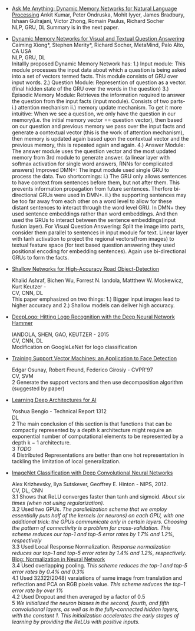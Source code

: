 - [Ask Me Anything: Dynamic Memory Networks for Natural Language Processing](https://arxiv.org/pdf/1506.07285v5.pdf)
  Ankit Kumar, Peter Ondruska, Mohit Iyyer, James Bradbury, Ishaan Gulrajani, Victor Zhong, Romain Paulus, Richard Socher <br>
  NLP, GRU, DL
  Summary is in the next paper.

- [Dynamic Memory Networks for Visual and Textual Question Answering](https://arxiv.org/abs/1603.01417)
  Caiming Xiong*, Stephen Merity*, Richard Socher, MetaMind, Palo Alto, CA USA<br>
  NLP, GRU, DL<br>
  Initallly proposed Dynamic Memory Network has:
  1.) Input module: This module processes the input data about which a question is being asked into a set of vectors termed facts. This module consists of GRU over input words.
  2.) Question Module: Represention of question as a vector. (final hidden state of the GRU over the words in the question)
  3.) Episodic Memory Module: Retrieves the information required to answer the question from the input facts (input module). Consists of two parts- i.) attention mechanism ii.) memory update mechanism. To get it more intuitive: When we see a question, we only have the question in our memory(i.e. the initial memory vector == question vector), then based on our question and previous memory we pass over the input facts and generate a contextual vector (this is the work of attention mechanism), then memory is updated again based upon the contextual vector and the previous memory, this is repeated again and again.
  4.) Answer Module: The answer module uses the question vector and the most updated memory from 3rd module to generate answer. (a linear layer with softmax activation for single word answers, RNNs for complicated answers)
  Improved DMN+:
  The input module used single GRU to process the data. Two shortcomings: i.) The GRU only allows sentences to have context from sentences before them, but not after them. This prevents information propagation from future sentences. Therfore bi-directional GRUs were used in DMN+. ii.) the supporting sentences may be too far away from each other on a word level to allow for these distant sentences to interact through the word level GRU. In DMN+ they used sentence embeddings rather than word embeddings. And then used the GRUs to interact between the sentence embeddings(input fusion layer).
  For Visual Question Answering:
  Split the image into parts, consider them parallel to sentences in input module for text. Linear layer with tanh activation to project the regional vectors(from images) to textual feature space (for text based question answering they used positional encoding for embedding sentences). Again use bi-directional GRUs to form the facts.


- [Shallow Networks for High-Accuracy Road Object-Detection](https://arxiv.org/pdf/1606.01561v1.pdf)

  Khalid Ashraf, Bichen Wu, Forrest N. Iandola, Mattthew W. Moskewicz, Kurt Keutzer - <br>
  CV, CNN, DL<br>
  This paper emphasized on two things: 1.) Bigger input images lead to higher accuracy and 2.) Shallow models can deliver high accuracy.<br>

- [DeepLogo: Hitting Logo Recognition with the Deep Neural Network Hammer](https://arxiv.org/pdf/1510.02131v1.pdf)

  IANDOLA, SHEN, GAO, KEUTZER - 2015<br>
  CV, CNN, DL<br>
  Modification on GoogleLeNet for logo classification<br>

- [Training Support Vector Machines: an Application to Face Detection](http://web.mit.edu/rfreund/www/10.1.1.9.6021.pdf)

  Edgar Osunay, Robert Freund, Federico Girosiy - CVPR'97<br>
  CV, SVM<br>
  2 Generate the support vectors and then use decomposition algorithm (suggested by paper)<br>

- [Learning Deep Architectures for AI](http://papers.nips.cc/paper/4824-imagenet-classification-with-deep-convolutional-neural-networks.pdf)

  Yoshua Bengio - Technical Report 1312 <br>
  DL<br>
  2 The main conclusion of this section is that functions that can be compactly represented by a depth k architecture might require an exponential number of computational elements to be represented by a depth k − 1 architecture.<br>
  3 *TODO*<br>
  4 Distributed Representations are better than one hot representation in tackling the limitation of local generalization.<br>

- [ImageNet Classification with Deep Convolutional Neural Networks](http://papers.nips.cc/paper/4824-imagenet-classification-with-deep-convolutional-neural-networks.pdf)
  
  Alex Krizhevsky, Ilya Sutskever, Geoffrey E. Hinton - NIPS, 2012.<br>
  CV, DL, CNN<br/>
  3.1 Shows that ReLU converges faster than tanh and sigmoid. *About six times (when not using regularization).<br>*
  3.2 Used two GPUs. *The parallelization scheme that we employ essentially puts half of the kernels (or neurons) on each GPU, with one additional trick: the GPUs communicate only in certain layers. Choosing the pattern of connectivity is a problem for cross-validation. This scheme reduces our top-1 and top-5 error rates by 1.7% and 1.2%, respectively*<br>
  3.3 Used Local Response Normalization. *Response normalization reduces our top-1 and top-5 error rates by 1.4% and 1.2%, respectively.* [Blog: Normalization in Neural Network](http://yeephycho.github.io/2016/08/03/Normalizations-in-neural-networks/)<br>
  3.4 Used overlapping pooling. *This scheme reduces the top-1 and top-5 error rates by 0.4% and 0.3%*<br>
  4.1 Used 32*32*2(2048) varaiations of same image from translation and reflection and PCA on RGB pixels value. *This scheme reduces the top-1 error rate by over 1%*<br>
  4.2 Used Dropout and then averaged by a factor of 0.5<br>
  5 *We initialized the neuron biases in the second, fourth, and fifth convolutional layers, as well as in the fully-connected hidden layers, with the constant 1. This initialization accelerates the early stages of learning by providing the ReLUs with positive inputs.*<br>
  
